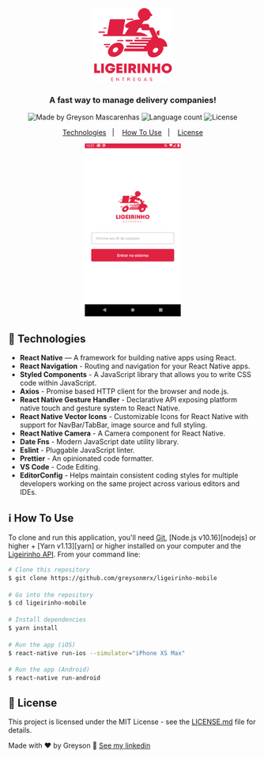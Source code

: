 <div align="center">
  <img src="./.github/logo.png" height="150px" alt="Ligeirinho"/>
</div>

<h3 align="center">
  A fast way to manage delivery companies!
</h3>

<div align="center">
  <img alt="Made by Greyson Mascarenhas" src="https://img.shields.io/badge/made%20by-Greyson%20Mascarenhas-%23E02041"/>
  <img alt="Language count" src="https://img.shields.io/github/languages/count/greysonmrx/ligeirinho-mobile?color=%23e02041"/>
  <img alt="License" src="https://img.shields.io/badge/license-MIT-%23E02041"/>
</div>

<p align="center">
  <a href="#rocket-technologies">Technologies</a>&nbsp;&nbsp;&nbsp;|&nbsp;&nbsp;&nbsp;
  <a href="#information_source-how-to-use">How To Use</a>&nbsp;&nbsp;&nbsp;|&nbsp;&nbsp;&nbsp;
  <a href="#memo-license">License</a>
</p>

<div align="center">
  <img alt="Preview" src="./.github/ligeirinho-mobile.gif" height="350"/>
</div>

## :rocket: Technologies

- **React Native** — A framework for building native apps using React.
- **React Navigation** - Routing and navigation for your React Native apps.
- **Styled Components** - A JavaScript library that allows you to write CSS code within JavaScript.
- **Axios** - Promise based HTTP client for the browser and node.js.
- **React Native Gesture Handler** - Declarative API exposing platform native touch and gesture system to React Native.
- **React Native Vector Icons** - Customizable Icons for React Native with support for NavBar/TabBar, image source and full styling.
- **React Native Camera** -  A Camera component for React Native.
- **Date Fns** - Modern JavaScript date utility library.
- **Eslint** - Pluggable JavaScript linter.
- **Prettier** - An opinionated code formatter.
- **VS Code** - Code Editing.
- **EditorConfig** - Helps maintain consistent coding styles for multiple developers working on the same project across various editors and IDEs.

## :information_source: How To Use

To clone and run this application, you'll need [Git](https://git-scm.com), [Node.js v10.16][nodejs] or higher + [Yarn v1.13][yarn] or higher installed on your computer and the [Ligeirinho API](https://github.com/greysonmrx/ligeirinho-backend). From your command line:

```bash
# Clone this repository
$ git clone https://github.com/greysonmrx/ligeirinho-mobile

# Go into the repository
$ cd ligeirinho-mobile

# Install dependencies
$ yarn install

# Run the app (iOS)
$ react-native run-ios --simulator="iPhone XS Max"

# Run the app (Android)
$ react-native run-android
```

## :memo: License

This project is licensed under the MIT License - see the [LICENSE.md](license.md) file for details.

Made with :hearts: by Greyson :wave: [See my linkedin](https://www.linkedin.com/in/greyson-mascarenhas-5a21ab1a2/)
